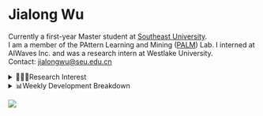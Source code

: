 #  Jialong Wu

Currently a first-year Master student at [Southeast University](https://www.seu.edu.cn/english/).<br>
I am a member of the PAttern Learning and Mining ([PALM](http://palm.seu.edu.cn/home.html)) Lab. I interned at AIWaves Inc. and was a research intern at Westlake University.<br>
Contact: jialongwu@seu.edu.cn
<details><summary>👨🏻‍💻Research Interest</summary>
My current research interests primarily encompass three aspects:

- Exploring the **synergies** between large-scale and small-scale models.
- Investigating the <strong>personalization and interactive</strong> abilities of LLMs.
- Utilizing  <strong>causal inference</strong>  to mitigate bias in conventional NLP tasks.

Recent works:
[Constituency Parsing using LLMs](https://arxiv.org/pdf/2310.19462.pdf), [Agents](https://arxiv.org/pdf/2309.07870.pdf)
</details>

<details><summary>📊Weekly Development Breakdown</summary>

<!--START_SECTION:waka-->

```txt
From: 13 January 2024 - To: 20 January 2024

Total Time: 8 hrs 2 mins

Python       3 hrs 10 mins   ██████████░░░░░░░░░░░░░░░   39.50 %
Other        1 hr 33 mins    ████▓░░░░░░░░░░░░░░░░░░░░   19.27 %
Bash         1 hr 18 mins    ████░░░░░░░░░░░░░░░░░░░░░   16.32 %
SSH Config   40 mins         ██░░░░░░░░░░░░░░░░░░░░░░░   08.46 %
TeX          33 mins         █▓░░░░░░░░░░░░░░░░░░░░░░░   06.85 %
```

<!--END_SECTION:waka-->

[![wakatime](https://wakatime.com/badge/user/c6720b29-9431-4a60-bc9d-e1fb2b6bd65f.svg)](https://wakatime.com/@c6720b29-9431-4a60-bc9d-e1fb2b6bd65f)
</details>

![](https://komarev.com/ghpvc/?username=callanwu)
